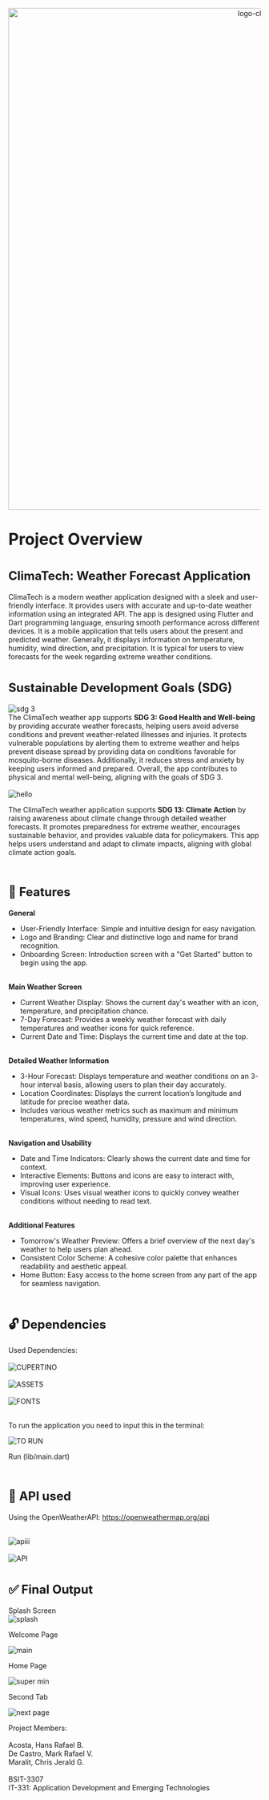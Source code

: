 <p align="center">
  <img src="https://github.com/user-attachments/assets/de3ac84a-75a4-4cec-8258-3bdfa21a0b74" alt="logo-climatech" style="width: 1000px; height: auto;" />
</p>

# <font size="6">Project Overview</font>

# <font size="5">ClimaTech: Weather Forecast Application</font>

ClimaTech is a modern weather application designed with a sleek and user-friendly interface. It provides users with accurate and up-to-date weather information using an integrated API. The app is designed using Flutter and Dart programming language, ensuring smooth performance across different devices. It is a mobile application that tells users about the present and predicted weather. Generally, it displays information on temperature, humidity, wind direction, and precipitation. It is typical for users to view forecasts for the week regarding extreme weather conditions.

# <font size="5">Sustainable Development Goals (SDG)</font>

![sdg 3](https://github.com/user-attachments/assets/9347369d-ecfa-4367-9c7f-209b3a62e114)<br>
The ClimaTech weather app supports <b>SDG 3: Good Health and Well-being</b> by providing accurate weather forecasts, helping users avoid adverse conditions and prevent weather-related illnesses and injuries. It protects vulnerable populations by alerting them to extreme weather and helps prevent disease spread by providing data on conditions favorable for mosquito-borne diseases. Additionally, it reduces stress and anxiety by keeping users informed and prepared. Overall, the app contributes to physical and mental well-being, aligning with the goals of SDG 3.
<br><br>
![hello](https://github.com/user-attachments/assets/c9c5f667-c2f8-4d73-90b0-d022207dbd44)
<br>

The ClimaTech weather application supports <b>SDG 13: Climate Action</b> by raising awareness about climate change through detailed weather forecasts. It promotes preparedness for extreme weather, encourages sustainable behavior, and provides valuable data for policymakers. This app helps users understand and adapt to climate impacts, aligning with global climate action goals.
<br></br>

# <font size="5">🎯 Features</font>
 <b>General</b>
- User-Friendly Interface: Simple and intuitive design for easy navigation.
- Logo and Branding: Clear and distinctive logo and name for brand recognition.
- Onboarding Screen: Introduction screen with a "Get Started" button to begin using the app.
<br></br>

 <b>Main Weather Screen</b>
- Current Weather Display: Shows the current day's weather with an icon, temperature, and precipitation chance.
- 7-Day Forecast: Provides a weekly weather forecast with daily temperatures and weather icons for quick reference.
- Current Date and Time: Displays the current time and date at the top.
<br></br>

 <b>Detailed Weather Information</b>
- 3-Hour Forecast: Displays temperature and weather conditions on an 3-hour interval basis, allowing users to plan their day accurately.
- Location Coordinates: Displays the current location’s longitude and latitude for precise weather data.
- Includes various weather metrics such as maximum and minimum temperatures, wind speed, humidity, pressure and wind direction.
<br></br>

<b>Navigation and Usability</b>
- Date and Time Indicators: Clearly shows the current date and time for context.
- Interactive Elements: Buttons and icons are easy to interact with, improving user experience.
- Visual Icons: Uses visual weather icons to quickly convey weather conditions without needing to read text.
<br></br>

<b>Additional Features</b>
- Tomorrow's Weather Preview: Offers a brief overview of the next day's weather to help users plan ahead.
- Consistent Color Scheme: A cohesive color palette that enhances readability and aesthetic appeal.
- Home Button: Easy access to the home screen from any part of the app for seamless navigation.
<br></br>

# <font size="5">🔓 Dependencies</font>

Used Dependencies: <br><br>
![CUPERTINO](https://github.com/user-attachments/assets/41b72413-e8a0-4c3c-b5c0-e7c8f0055e81)
<br></br>
![ASSETS](https://github.com/user-attachments/assets/28b7081a-8265-4963-a885-dfec83cdaf10)
<br></br>
![FONTS](https://github.com/user-attachments/assets/ac621183-931b-40a7-a229-7969bc5b8c96)
<br><br>

To run the application you need to input this in the terminal: <br>

![TO RUN](https://github.com/user-attachments/assets/7d8d070b-8893-47a0-b937-393a936fff6f)
<br>

Run (lib/main.dart)<br><br>

# <font size="5">🧰 API used </font>

Using the OpenWeatherAPI:
https://openweathermap.org/api <br><br>

![apiii](https://github.com/user-attachments/assets/c34089de-273a-493d-a446-0d4303256fb6)
<br></br>
![API](https://github.com/user-attachments/assets/d1d2699d-98bc-499d-8295-f7761b703bd8)

# <font size="5">✅ Final Output</font>
Splash Screen<br>
![splash](https://github.com/user-attachments/assets/8bed4b04-136a-47be-b4dc-c7c0522ddf09)<br>

Welcome Page<br>

![main](https://github.com/user-attachments/assets/14b942be-41fb-4707-bd05-383849f5c737)<br>

Home Page<br>

![super min](https://github.com/user-attachments/assets/03f5b365-0ac8-410b-a7b4-b08fc914c4b1)<br>

Second Tab<br>

![next page](https://github.com/user-attachments/assets/1f2ca9d3-25c3-4642-80f2-0e8b6ef1781f)


Project Members:<br><br>
Acosta, Hans Rafael B.<br>
De Castro, Mark Rafael V.<br>
Maralit, Chris Jerald G.<br><br>
BSIT-3307<br>
IT-331: Application Development and Emerging Technologies
